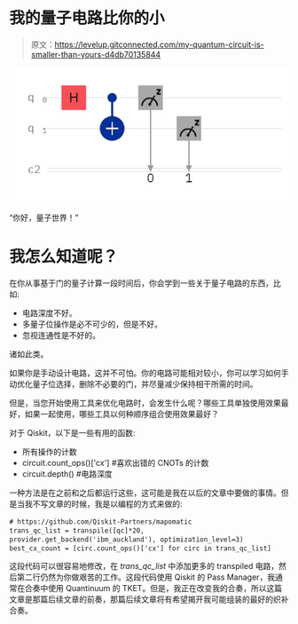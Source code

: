 # 我的量子电路比你的小

> 原文：<https://levelup.gitconnected.com/my-quantum-circuit-is-smaller-than-yours-d4db70135844>

![](img/5a1438dfcdf0f8e450c8fc48f1ac3047.png)

“你好，量子世界！”

# 我怎么知道呢？

在你从事基于门的量子计算一段时间后，你会学到一些关于量子电路的东西，比如:

*   电路深度不好。
*   多量子位操作是必不可少的，但是不好。
*   忽视连通性是不好的。

诸如此类。

如果你是手动设计电路，这并不可怕。你的电路可能相对较小，你可以学习如何手动优化量子位选择，删除不必要的门，并尽量减少保持相干所需的时间。

但是，当您开始使用工具来优化电路时，会发生什么呢？哪些工具单独使用效果最好，如果一起使用，哪些工具以何种顺序组合使用效果最好？

对于 Qiskit，以下是一些有用的函数:

*   所有操作的计数
*   circuit.count_ops()['cx'] #喜欢出错的 CNOTs 的计数
*   circuit.depth() #电路深度

一种方法是在之前和之后都运行这些，这可能是我在以后的文章中要做的事情。但是当我不写文章的时候，我是以编程的方式来做的:

```
# https://github.com/Qiskit-Partners/mapomatic
trans_qc_list = transpile([qc]*20, provider.get_backend('ibm_auckland'), optimization_level=3)
best_cx_count = [circ.count_ops()['cx'] for circ in trans_qc_list]
```

这段代码可以很容易地修改，在 *trans_qc_list* 中添加更多的 transpiled 电路，然后第二行仍然为你做艰苦的工作。这段代码使用 Qiskit 的 Pass Manager，我通常在合奏中使用 Quantinuum 的 TKET。但是，我正在改变我的合奏，所以这篇文章是那篇后续文章的前奏，那篇后续文章将有希望揭开我可能组装的最好的织补合奏。